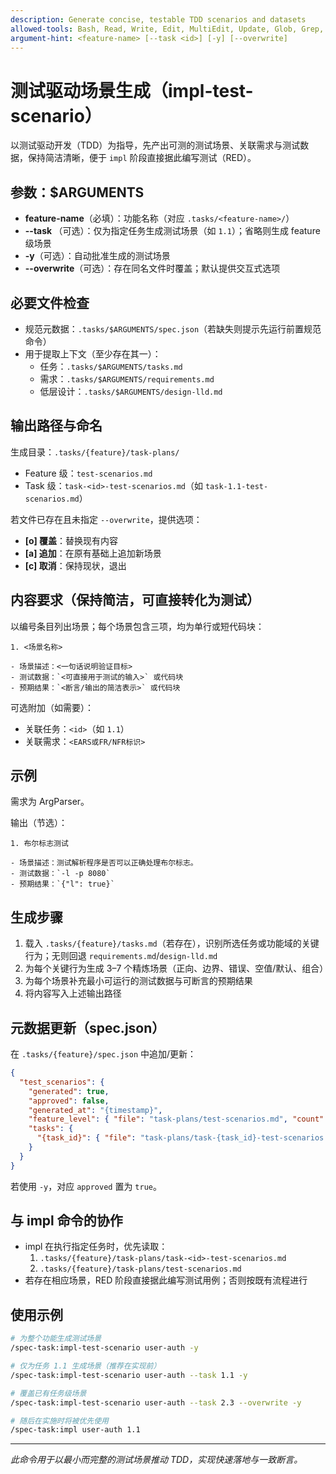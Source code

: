 ```yaml
---
description: Generate concise, testable TDD scenarios and datasets
allowed-tools: Bash, Read, Write, Edit, MultiEdit, Update, Glob, Grep, LS
argument-hint: <feature-name> [--task <id>] [-y] [--overwrite]
---
```


# 测试驱动场景生成（impl-test-scenario）

以测试驱动开发（TDD）为指导，先产出可测的测试场景、关联需求与测试数据，保持简洁清晰，便于 `impl` 阶段直接据此编写测试（RED）。

## 参数：$ARGUMENTS

- **feature-name**（必填）：功能名称（对应 `.tasks/<feature-name>/`）
- **--task <id>**（可选）：仅为指定任务生成测试场景（如 `1.1`）；省略则生成 feature 级场景
- **-y**（可选）：自动批准生成的测试场景
- **--overwrite**（可选）：存在同名文件时覆盖；默认提供交互式选项

## 必要文件检查

- 规范元数据：`.tasks/$ARGUMENTS/spec.json`（若缺失则提示先运行前置规范命令）
- 用于提取上下文（至少存在其一）：
  - 任务：`.tasks/$ARGUMENTS/tasks.md`
  - 需求：`.tasks/$ARGUMENTS/requirements.md`
  - 低层设计：`.tasks/$ARGUMENTS/design-lld.md`

## 输出路径与命名

生成目录：`.tasks/{feature}/task-plans/`

- Feature 级：`test-scenarios.md`
- Task 级：`task-<id>-test-scenarios.md`（如 `task-1.1-test-scenarios.md`）

若文件已存在且未指定 `--overwrite`，提供选项：
- **[o] 覆盖**：替换现有内容
- **[a] 追加**：在原有基础上追加新场景
- **[c] 取消**：保持现状，退出

## 内容要求（保持简洁，可直接转化为测试）

以编号条目列出场景；每个场景包含三项，均为单行或短代码块：

```
1. <场景名称>

- 场景描述：<一句话说明验证目标>
- 测试数据：`<可直接用于测试的输入>` 或代码块
- 预期结果：`<断言/输出的简洁表示>` 或代码块
```

可选附加（如需要）：
- 关联任务：`<id>`（如 `1.1`）
- 关联需求：`<EARS或FR/NFR标识>`

## 示例

需求为 ArgParser。

输出（节选）：

```
1. 布尔标志测试

- 场景描述：测试解析程序是否可以正确处理布尔标志。
- 测试数据：`-l -p 8080`
- 预期结果：`{"l": true}`
```

## 生成步骤

1. 载入 `.tasks/{feature}/tasks.md`（若存在），识别所选任务或功能域的关键行为；无则回退 `requirements.md`/`design-lld.md`
2. 为每个关键行为生成 3–7 个精炼场景（正向、边界、错误、空值/默认、组合）
3. 为每个场景补充最小可运行的测试数据与可断言的预期结果
4. 将内容写入上述输出路径

## 元数据更新（spec.json）

在 `.tasks/{feature}/spec.json` 中追加/更新：

```json
{
  "test_scenarios": {
    "generated": true,
    "approved": false,
    "generated_at": "{timestamp}",
    "feature_level": { "file": "task-plans/test-scenarios.md", "count": {n} },
    "tasks": {
      "{task_id}": { "file": "task-plans/task-{task_id}-test-scenarios.md", "count": {m}, "approved": false }
    }
  }
}
```

若使用 `-y`，对应 `approved` 置为 `true`。

## 与 impl 命令的协作

- impl 在执行指定任务时，优先读取：
  1) `.tasks/{feature}/task-plans/task-<id>-test-scenarios.md`
  2) `.tasks/{feature}/task-plans/test-scenarios.md`
- 若存在相应场景，RED 阶段直接据此编写测试用例；否则按既有流程进行

## 使用示例

```bash
# 为整个功能生成测试场景
/spec-task:impl-test-scenario user-auth -y

# 仅为任务 1.1 生成场景（推荐在实现前）
/spec-task:impl-test-scenario user-auth --task 1.1 -y

# 覆盖已有任务级场景
/spec-task:impl-test-scenario user-auth --task 2.3 --overwrite -y

# 随后在实施时将被优先使用
/spec-task:impl user-auth 1.1
```

---
*此命令用于以最小而完整的测试场景推动 TDD，实现快速落地与一致断言。*

